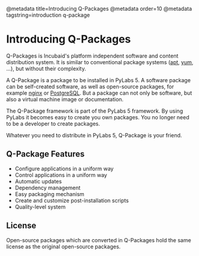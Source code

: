 @metadata title=Introducing Q-Packages
@metadata order=10
@metadata tagstring=introduction q-package

[apt]: http://en.wikipedia.org/wiki/Advanced_Packaging_Tool
[yum]: http://en.wikipedia.org/wiki/Yellowdog_Updater,_Modified
[nginx]: http://www.nginx.org/
[PostgreSQL]: http://www.postgresql.org


# Introducing Q-Packages

Q-Packages is Incubaid's platform independent software and content distribution system. It is similar to conventional package systems ([apt][], [yum][], ...), but without their complexity.

A Q-Package is a package to be installed in PyLabs 5. A software package can be self-created software, as well as open-source packages, for example [nginx][] or [PostgreSQL][]. But a package can not only be software, but also a virtual machine image or documentation. 

The Q-Package framework is part of the PyLabs 5 framework. By using PyLabs it becomes easy to create you own packages. You no longer need to be a developer to create packages. 

Whatever you need to distribute in PyLabs 5, Q-Package is your friend.


## Q-Package Features

* Configure applications in a uniform way
* Control applications in a uniform way
* Automatic updates
* Dependency management
* Easy packaging mechanism
* Create and customize post-installation scripts
* Quality-level system


## License
Open-source packages which are converted in Q-Packages hold the same license as the original open-source packages.

